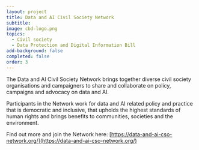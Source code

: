 ```yaml
---
layout: project
title: Data and AI Civil Society Network
subtitle:
image: cbd-logo.png 
topics:
  - Civil society
  - Data Protection and Digital Information Bill
add-background: false
completed: false
order: 3
---
```

The Data and AI Civil Society Network brings together diverse civil society organisations and campaigners to share and collaborate on policy, campaigns and advocacy on data and AI. 

Participants in the Network work for data and AI related policy and practice that is democratic and inclusive, that upholds the highest standards of human rights and brings benefits to communities, societies and the environment.

Find out more and join the Network here: [https://data-and-ai-cso-network.org/](https://data-and-ai-cso-network.org/)